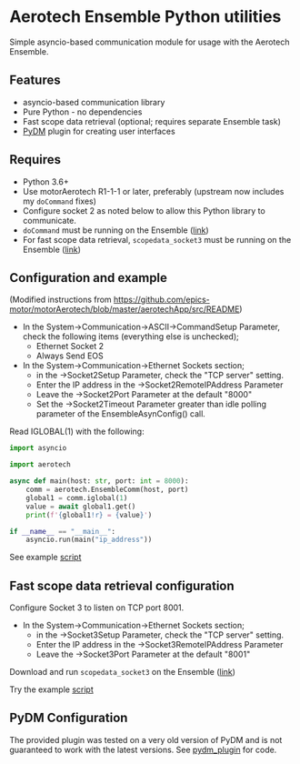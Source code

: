 # Aerotech Ensemble Python utilities

Simple asyncio-based communication module for usage with the Aerotech Ensemble.

## Features

* asyncio-based communication library
* Pure Python - no dependencies
* Fast scope data retrieval (optional; requires separate Ensemble task)
* [PyDM](https://github.com/slaclab/pydm) plugin for creating user interfaces

## Requires

* Python 3.6+
* Use motorAerotech R1-1-1 or later, preferably (upstream now includes my ``doCommand`` fixes)
* Configure socket 2 as noted below to allow this Python library to communicate.
* ``doCommand`` must be running on the Ensemble ([link](https://github.com/epics-motor/motorAerotech/blob/master/aerotechApp/src/doCommand.ab))
* For fast scope data retrieval, ``scopedata_socket3`` must be running on the Ensemble ([link](support/scopedata_socket3.ab))

## Configuration and example

(Modified instructions from https://github.com/epics-motor/motorAerotech/blob/master/aerotechApp/src/README)

- In the System->Communication->ASCII->CommandSetup Parameter, check the following items (everything else is unchecked);
    * Ethernet Socket 2
    * Always Send EOS
- In the System->Communication->Ethernet Sockets section;
	- in the ->Socket2Setup Parameter, check the "TCP server" setting.
	- Enter the IP address in the ->Socket2RemoteIPAddress Parameter
	- Leave the ->Socket2Port Parameter at the default "8000"
	- Set the ->Socket2Timeout Parameter greater than idle polling parameter of
	  the EnsembleAsynConfig() call.

Read IGLOBAL(1) with the following:

```python
import asyncio

import aerotech

async def main(host: str, port: int = 8000):
    comm = aerotech.EnsembleComm(host, port)
    global1 = comm.iglobal(1)
    value = await global1.get()
    print(f'{global1!r} = {value}')

if __name__ == "__main__":
    asyncio.run(main("ip_address"))
```

See example [script](aerotech/examples/read_globals.py)

## Fast scope data retrieval configuration

Configure Socket 3 to listen on TCP port 8001.

- In the System->Communication->Ethernet Sockets section;
	- in the ->Socket3Setup Parameter, check the "TCP server" setting.
	- Enter the IP address in the ->Socket3RemoteIPAddress Parameter
	- Leave the ->Socket3Port Parameter at the default "8001"

Download and run ``scopedata_socket3`` on the Ensemble ([link](support/scopedata_socket3.ab))

Try the example [script](aerotech/examples/read_scope_data.py)

## PyDM Configuration

The provided plugin was tested on a very old version of PyDM and is not guaranteed to work with the latest versions.
See [pydm_plugin](pydm_plugin/) for code.
